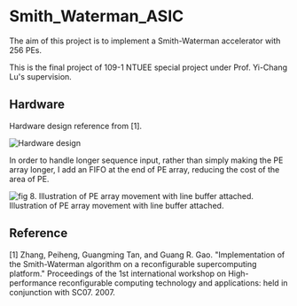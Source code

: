 # Smith_Waterman_ASIC

The aim of this project is to implement a Smith-Waterman accelerator with 256 PEs.

This is the final project of 109-1 NTUEE special project under Prof. Yi-Chang Lu's supervision.

## Hardware
Hardware design reference from [1].

![Hardware design](https://s3-us-west-2.amazonaws.com/secure.notion-static.com/8a0a7483-1708-4931-9f38-512efc5d22ad/Untitled.png)

In order to handle longer sequence input, rather than simply making the PE array longer, I add an FIFO at the end of PE array, reducing the cost of the area of PE.

![fig 8. Illustration of PE array movement with line buffer attached.](https://s3-us-west-2.amazonaws.com/secure.notion-static.com/d56e1934-f141-41cc-b962-943fcca4d7ec/ezgif.com-gif-maker.gif)
Illustration of PE array movement with line buffer attached.

## Reference
[1] Zhang, Peiheng, Guangming Tan, and Guang R. Gao. "Implementation of the Smith-Waterman algorithm on a reconfigurable supercomputing platform." Proceedings of the 1st international workshop on High-performance reconfigurable computing technology and applications: held in conjunction with SC07. 2007.
